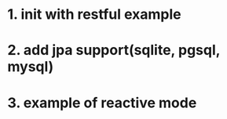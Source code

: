 # 1. init with restful example
# 2. add jpa support(sqlite, pgsql, mysql)
# 3. example of reactive mode